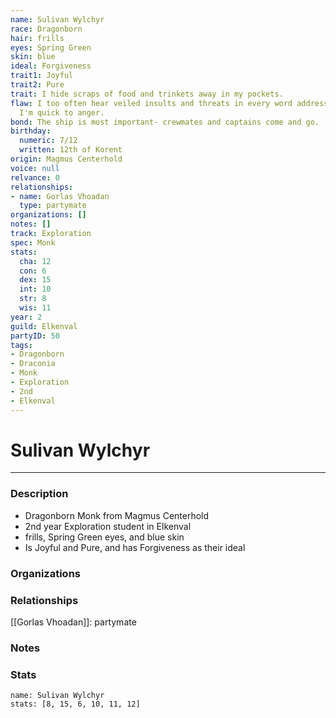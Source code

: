 ```yaml
---
name: Sulivan Wylchyr
race: Dragonborn
hair: frills
eyes: Spring Green
skin: blue
ideal: Forgiveness
trait1: Joyful
trait2: Pure
trait: I hide scraps of food and trinkets away in my pockets.
flaw: I too often hear veiled insults and threats in every word addressed to me, and
  I'm quick to anger.
bond: The ship is most important- crewmates and captains come and go.
birthday:
  numeric: 7/12
  written: 12th of Korent
origin: Magmus Centerhold
voice: null
relvance: 0
relationships:
- name: Gorlas Vhoadan
  type: partymate
organizations: []
notes: []
track: Exploration
spec: Monk
stats:
  cha: 12
  con: 6
  dex: 15
  int: 10
  str: 8
  wis: 11
year: 2
guild: Elkenval
partyID: 50
tags:
- Dragonborn
- Draconia
- Monk
- Exploration
- 2nd
- Elkenval
---
```

# Sulivan Wylchyr
---
### Description
- Dragonborn Monk from Magmus Centerhold
- 2nd year Exploration student in Elkenval
- frills, Spring Green eyes, and blue skin
- Is Joyful and Pure, and has Forgiveness as their ideal

### Organizations

### Relationships
[[Gorlas Vhoadan]]: partymate

### Notes

### Stats
```statblock
name: Sulivan Wylchyr
stats: [8, 15, 6, 10, 11, 12]
```